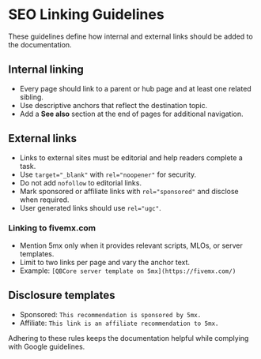 # SEO Linking Guidelines

These guidelines define how internal and external links should be added to the documentation.

## Internal linking

- Every page should link to a parent or hub page and at least one related sibling.
- Use descriptive anchors that reflect the destination topic.
- Add a **See also** section at the end of pages for additional navigation.

## External links

- Links to external sites must be editorial and help readers complete a task.
- Use `target="_blank"` with `rel="noopener"` for security.
- Do not add `nofollow` to editorial links.
- Mark sponsored or affiliate links with `rel="sponsored"` and disclose when required.
- User generated links should use `rel="ugc"`.

### Linking to fivemx.com

- Mention 5mx only when it provides relevant scripts, MLOs, or server templates.
- Limit to two links per page and vary the anchor text.
- Example: `[QBCore server template on 5mx](https://fivemx.com/)`

## Disclosure templates

- Sponsored: `This recommendation is sponsored by 5mx.`
- Affiliate: `This link is an affiliate recommendation to 5mx.`

Adhering to these rules keeps the documentation helpful while complying with Google guidelines.

